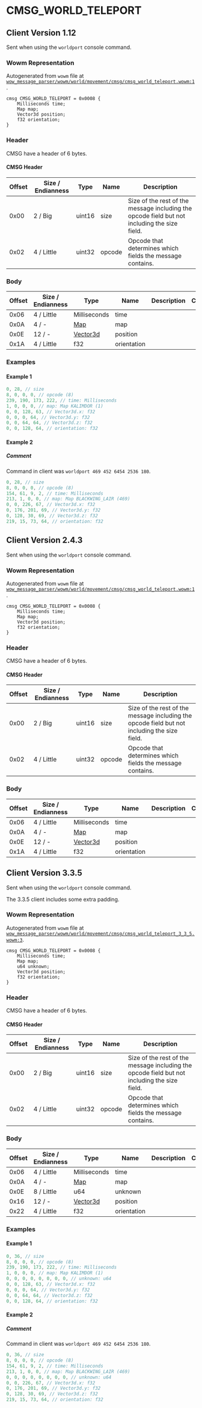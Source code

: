 # CMSG_WORLD_TELEPORT

## Client Version 1.12

Sent when using the `worldport` console command.

### Wowm Representation

Autogenerated from `wowm` file at [`wow_message_parser/wowm/world/movement/cmsg/cmsg_world_teleport.wowm:1`](https://github.com/gtker/wow_messages/tree/main/wow_message_parser/wowm/world/movement/cmsg/cmsg_world_teleport.wowm#L1).
```rust,ignore
cmsg CMSG_WORLD_TELEPORT = 0x0008 {
    Milliseconds time;
    Map map;
    Vector3d position;
    f32 orientation;
}
```
### Header

CMSG have a header of 6 bytes.

#### CMSG Header

| Offset | Size / Endianness | Type   | Name   | Description |
| ------ | ----------------- | ------ | ------ | ----------- |
| 0x00   | 2 / Big           | uint16 | size   | Size of the rest of the message including the opcode field but not including the size field.|
| 0x02   | 4 / Little        | uint32 | opcode | Opcode that determines which fields the message contains.|

### Body

| Offset | Size / Endianness | Type | Name | Description | Comment |
| ------ | ----------------- | ---- | ---- | ----------- | ------- |
| 0x06 | 4 / Little | Milliseconds | time |  |  |
| 0x0A | 4 / - | [Map](map.md) | map |  |  |
| 0x0E | 12 / - | [Vector3d](vector3d.md) | position |  |  |
| 0x1A | 4 / Little | f32 | orientation |  |  |

### Examples

#### Example 1

```c
0, 28, // size
8, 0, 0, 0, // opcode (8)
239, 190, 173, 222, // time: Milliseconds
1, 0, 0, 0, // map: Map KALIMDOR (1)
0, 0, 128, 63, // Vector3d.x: f32
0, 0, 0, 64, // Vector3d.y: f32
0, 0, 64, 64, // Vector3d.z: f32
0, 0, 128, 64, // orientation: f32
```
#### Example 2

##### Comment

Command in client was `worldport 469 452 6454 2536 180`.

```c
0, 28, // size
8, 0, 0, 0, // opcode (8)
154, 61, 9, 2, // time: Milliseconds
213, 1, 0, 0, // map: Map BLACKWING_LAIR (469)
0, 0, 226, 67, // Vector3d.x: f32
0, 176, 201, 69, // Vector3d.y: f32
0, 128, 30, 69, // Vector3d.z: f32
219, 15, 73, 64, // orientation: f32
```
## Client Version 2.4.3

Sent when using the `worldport` console command.

### Wowm Representation

Autogenerated from `wowm` file at [`wow_message_parser/wowm/world/movement/cmsg/cmsg_world_teleport.wowm:1`](https://github.com/gtker/wow_messages/tree/main/wow_message_parser/wowm/world/movement/cmsg/cmsg_world_teleport.wowm#L1).
```rust,ignore
cmsg CMSG_WORLD_TELEPORT = 0x0008 {
    Milliseconds time;
    Map map;
    Vector3d position;
    f32 orientation;
}
```
### Header

CMSG have a header of 6 bytes.

#### CMSG Header

| Offset | Size / Endianness | Type   | Name   | Description |
| ------ | ----------------- | ------ | ------ | ----------- |
| 0x00   | 2 / Big           | uint16 | size   | Size of the rest of the message including the opcode field but not including the size field.|
| 0x02   | 4 / Little        | uint32 | opcode | Opcode that determines which fields the message contains.|

### Body

| Offset | Size / Endianness | Type | Name | Description | Comment |
| ------ | ----------------- | ---- | ---- | ----------- | ------- |
| 0x06 | 4 / Little | Milliseconds | time |  |  |
| 0x0A | 4 / - | [Map](map.md) | map |  |  |
| 0x0E | 12 / - | [Vector3d](vector3d.md) | position |  |  |
| 0x1A | 4 / Little | f32 | orientation |  |  |

## Client Version 3.3.5

Sent when using the `worldport` console command.

The 3.3.5 client includes some extra padding.

### Wowm Representation

Autogenerated from `wowm` file at [`wow_message_parser/wowm/world/movement/cmsg/cmsg_world_teleport_3_3_5.wowm:3`](https://github.com/gtker/wow_messages/tree/main/wow_message_parser/wowm/world/movement/cmsg/cmsg_world_teleport_3_3_5.wowm#L3).
```rust,ignore
cmsg CMSG_WORLD_TELEPORT = 0x0008 {
    Milliseconds time;
    Map map;
    u64 unknown;
    Vector3d position;
    f32 orientation;
}
```
### Header

CMSG have a header of 6 bytes.

#### CMSG Header

| Offset | Size / Endianness | Type   | Name   | Description |
| ------ | ----------------- | ------ | ------ | ----------- |
| 0x00   | 2 / Big           | uint16 | size   | Size of the rest of the message including the opcode field but not including the size field.|
| 0x02   | 4 / Little        | uint32 | opcode | Opcode that determines which fields the message contains.|

### Body

| Offset | Size / Endianness | Type | Name | Description | Comment |
| ------ | ----------------- | ---- | ---- | ----------- | ------- |
| 0x06 | 4 / Little | Milliseconds | time |  |  |
| 0x0A | 4 / - | [Map](map.md) | map |  |  |
| 0x0E | 8 / Little | u64 | unknown |  |  |
| 0x16 | 12 / - | [Vector3d](vector3d.md) | position |  |  |
| 0x22 | 4 / Little | f32 | orientation |  |  |

### Examples

#### Example 1

```c
0, 36, // size
8, 0, 0, 0, // opcode (8)
239, 190, 173, 222, // time: Milliseconds
1, 0, 0, 0, // map: Map KALIMDOR (1)
0, 0, 0, 0, 0, 0, 0, 0, // unknown: u64
0, 0, 128, 63, // Vector3d.x: f32
0, 0, 0, 64, // Vector3d.y: f32
0, 0, 64, 64, // Vector3d.z: f32
0, 0, 128, 64, // orientation: f32
```
#### Example 2

##### Comment

Command in client was `worldport 469 452 6454 2536 180`.

```c
0, 36, // size
8, 0, 0, 0, // opcode (8)
154, 61, 9, 2, // time: Milliseconds
213, 1, 0, 0, // map: Map BLACKWING_LAIR (469)
0, 0, 0, 0, 0, 0, 0, 0, // unknown: u64
0, 0, 226, 67, // Vector3d.x: f32
0, 176, 201, 69, // Vector3d.y: f32
0, 128, 30, 69, // Vector3d.z: f32
219, 15, 73, 64, // orientation: f32
```
